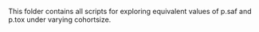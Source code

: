 This folder contains all scripts for exploring equivalent values of p.saf and p.tox under varying cohortsize.
